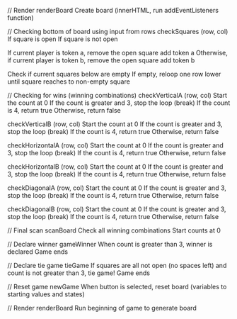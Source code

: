 // Render
renderBoard
Create board (innerHTML, run addEventListeners function)

// Checking bottom of board using input from rows
checkSquares (row, col)
If square is open
If square is not open

If current player is token a,
    remove the open square
    add token a
Otherwise, if current player is token b,
    remove the open square
    add token b

Check if current squares below are empty
If empty, reloop one row lower until square reaches to non-empty square

// Checking for wins (winning combinations)
checkVerticalA (row, col)
Start the count at 0
If the count is greater and 3, stop the loop (break)
If the count is 4, return true
Otherwise, return false

checkVerticalB (row, col)
Start the count at 0
If the count is greater and 3, stop the loop (break)
If the count is 4, return true
Otherwise, return false

checkHorizontalA (row, col)
Start the count at 0
If the count is greater and 3, stop the loop (break)
If the count is 4, return true
Otherwise, return false

checkHorizontalB (row, col)
Start the count at 0
If the count is greater and 3, stop the loop (break)
If the count is 4, return true
Otherwise, return false

checkDiagonalA (row, col)
Start the count at 0
If the count is greater and 3, stop the loop (break)
If the count is 4, return true
Otherwise, return false

checkDiagonalB (row, col)
Start the count at 0
If the count is greater and 3, stop the loop (break)
If the count is 4, return true
Otherwise, return false

// Final scan
scanBoard
Check all winning combinations
Start counts at 0

// Declare winner
gameWinner
When count is greater than 3, winner is declared
Game ends

// Declare tie game
tieGame
If squares are all not open (no spaces left) and count is not greater than 3, tie game!
Game ends

// Reset game
newGame
When button is selected, reset board (variables to starting values and states)

// Render
renderBoard
Run beginning of game to generate board